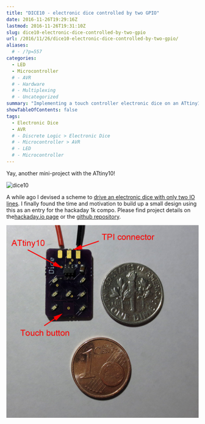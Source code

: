 ```yaml
---
title: "DICE10 - electronic dice controlled by two GPIO"
date: 2016-11-26T19:29:16Z
lastmod: 2016-11-26T19:31:10Z
slug: dice10-electronic-dice-controlled-by-two-gpio
url: /2016/11/26/dice10-electronic-dice-controlled-by-two-gpio/
aliases:
  # - /?p=557
categories:
  - LED
  - Microcontroller
  # - AVR
  # - Hardware
  # - Multiplexing
  # - Uncategorized
summary: "Implementing a touch controller electronic dice on an ATtiny10 using PlexingPlus."
showTableOfContents: false
tags:
  - Electronic Dice
  - AVR
  # - Discrete Logic > Electronic Dice
  # - Microcontroller > AVR
  # - LED
  # - Microcontroller
---
```


Yay,  another mini-project with the ATtiny10!

<img src="dice10.gif" alt="dice10" />

A while ago I devised a scheme to [drive an electronic dice with only two IO lines](/2015/05/24/plexingplus/). I finally found the time and motivation to build up a small design using this as an entry for the hackaday 1k compo. Please find project details on the[hackaday.io page](https://hackaday.io/project/18595-dice10) or the [github repository](https://github.com/cpldcpu/Dice10).

![dice10_withtext](dice10_withtext.jpg)
